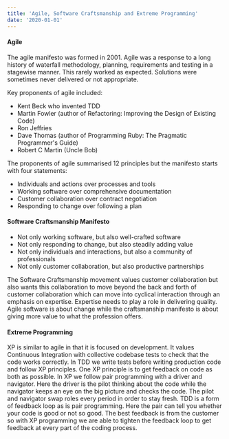 ```yaml
---
title: 'Agile, Software Craftsmanship and Extreme Programming'
date: '2020-01-01'
---
```


#### Agile

The agile manifesto was formed in 2001. Agile was a response to a long history of waterfall methodology,
planning, requirements and testing in a stagewise manner. This rarely worked as expected. Solutions were
sometimes never delivered or not appropriate.

Key proponents of agile included:
- Kent Beck who invented TDD
- Martin Fowler (author of Refactoring: Improving the Design of Existing Code)
- Ron Jeffries
- Dave Thomas (author of Programming Ruby: The Pragmatic Programmer's Guide)
- Robert C Martin (Uncle Bob)

The proponents of agile summarised 12 principles but the manifesto starts with four statements:
- Individuals and actions over processes and tools
- Working software over comprehensive documentation
- Customer collaboration over contract negotiation
- Responding to change over following a plan

#### Software Craftsmanship Manifesto
- Not only working software, but also well-crafted software
- Not only responding to change, but also steadily adding value
- Not only individuals and interactions, but also a community of professionals
- Not only customer collaboration, but also productive partnerships

The Software Craftsmanship movement values customer collaboration but also wants this collaboration
to move beyond the back and forth of customer collaboration which can move into cyclical interaction
through an emphasis on expertise. Expertise needs to play a role in delivering quality. Agile software is
about change while the craftsmanship manifesto is about giving more value to what the profession offers.

#### Extreme Programming
XP is similar to agile in that it is focused on development. It values Continuous Integration with collective
codebase tests to check that the code works correctly.
In TDD we write tests before writing production code and follow XP principles. One XP principle is to get feedback
on code as both as possible. In XP we follow pair programming with a driver and navigator. Here the driver is the
pilot thinking about the code while the navigator keeps an eye on the big picture and checks the code. The pilot and
navigator swap roles every period in order to stay fresh. TDD is a form of feedback loop as is pair programming.
Here the pair can tell you whether your code is good or not so good. The best feedback is from the customer so with XP
programming we are able to tighten the feedback loop to get feedback at every part of the coding process.


